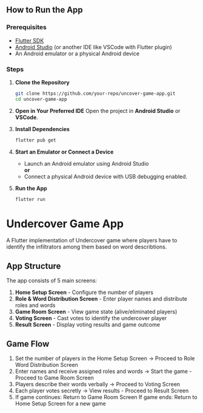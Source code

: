 
## How to Run the App

### Prerequisites

- [Flutter SDK](https://flutter.dev/docs/get-started/install)
- [Android Studio](https://developer.android.com/studio) (or another IDE like VSCode with Flutter plugin)
- An Android emulator or a physical Android device

### Steps

1. **Clone the Repository**
   ```bash
   git clone https://github.com/your-repo/uncover-game-app.git
   cd uncover-game-app
   ```

2. **Open in Your Preferred IDE**
   Open the project in **Android Studio** or **VSCode**.

3. **Install Dependencies**
   ```bash
   flutter pub get
   ```

4. **Start an Emulator or Connect a Device**
   - Launch an Android emulator using Android Studio  
     **or**
   - Connect a physical Android device with USB debugging enabled.

5. **Run the App**
   ```bash
   flutter run
   ```

# Undercover Game App

A Flutter implementation of Undercover game where players have to identify the infiltrators among them based on word describtions. 

## App Structure

The app consists of 5 main screens:

1. **Home Setup Screen** - Configure the number of players
2. **Role & Word Distribution Screen** - Enter player names and distribute roles and words
3. **Game Room Screen** - View game state (alive/eliminated players)
4. **Voting Screen** - Cast votes to identify the undercover player
5. **Result Screen** - Display voting results and game outcome

## Game Flow

1. Set the number of players in the Home Setup Screen → Proceed to Role Word Distribution Screen
2. Enter names and receive assigned roles and words → Start the game - Proceed to Game Room Screen
3. Players describe their words verbally → Proceed to Voting Screen
4. Each player votes secretly → View results - Proceed to Result Screen
5. If game continues: Return to Game Room Screen
   If game ends: Return to Home Setup Screen for a new game
